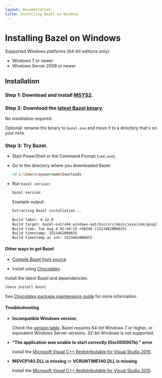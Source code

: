 ```yaml
---
layout: documentation
title: Installing Bazel on Windows
---
```


# <a name="windows"></a>Installing Bazel on Windows

Supported Windows platforms (64-bit editions only):

*  Windows 7 or newer
*  Windows Server 2008 or newer

## Installation

### Step 1:  Download and install [MSYS2](https://msys2.github.io/).

### Step 2:  Download the [latest Bazel binary](https://github.com/bazelbuild/bazel/releases).

No installation required.

Optional: rename the binary to `bazel.exe` and move it to a directory that's on your `PATH`.

### Step 3:  Try Bazel.

*    Start PowerShell or the Command Prompt (`cmd.exe`).

*    Go to the directory where you downloaded Bazel:
     ```sh
     cd c:\Users\myusername\Downloads
     ```

*    Run `bazel version`:
     ```sh
     bazel version
     ```
     Example output:
     ```sh
     Extracting Bazel installation...
     .
     Build label: 0.12.0
     Build target: bazel-out/x64_windows-opt/bin/src/main/java/com/google/devtools/build/lib/bazel/BazelServer_deploy.jar
     Build time: Tue Aug 4 02:44:15 +50246 (1523462006655)
     Build timestamp: 1523462006655
     Build timestamp as int: 1523462006655
     ```

#### Other ways to get Bazel

*   [Compile Bazel from source](install-compile-source.html)

*   Install using [Chocolatey](https://chocolatey.org)

Install the latest Bazel and dependencies:

```sh
choco install bazel
```

See [Chocolatey package maintenance guide](https://bazel.build/windows-chocolatey-maintenance.html) for more
information.

#### Troubleshooting

-   **Incompatible Windows version**.

    Check the <a href="https://msdn.microsoft.com/en-us/library/windows/desktop/ms724832(v=vs.85).aspx">version table</a>. Bazel requires 64-bit Windows 7 or higher, or equivalent Windows Server versions. 32-bit Windows is not supported.

-   **"The application was unable to start correctly (0xc000007b)." error**

    Install the [Microsoft Visual C++ Redistributable for Visual Studio 2015](https://www.microsoft.com/en-us/download/details.aspx?id=48145).

-   **MSVCP140.DLL is missing** or **VCRUNTIME140.DLL is missing**

    Install the [Microsoft Visual C++ Redistributable for Visual Studio 2015](https://www.microsoft.com/en-us/download/details.aspx?id=48145).

